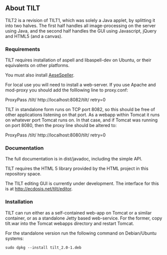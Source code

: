 ## About TILT

TILT2 is a revision of TILT1, which was solely a Java applet, by 
splitting it into two halves. The first half handles all 
image-processing on the server using Java, and the second half handles 
the GUI using Javascript, jQuery and HTML5 (and a canvas).

### Requirements

TILT requires installation of aspell and libaspell-dev on Ubuntu, or their
equivalents on other platforms.

You must also install [AeseSpeller](https://github.com/Ecdosis/AeseSpeller).

For local use you will need to install a web-server. If you use Apache 
and mod-proxy you should add the folllowing line to proxy.conf:

ProxyPass /tilt/ http://localhost:8082/tilt/ retry=0

TILT in standalone form runs on TCP port 8082, so this should be free of 
other applications listening on that port. As a webapp within Tomcat it 
runs on whatever port Tomcat runs on. In that case, and if Tomcat was 
running on port 8080, then the proxy line should be altered to:

ProxyPass /tilt/ http://localhost:8080/tilt/ retry=0


### Documentation

The full documentation is in dist/javadoc, including the simple API.

TILT requires the HTML 5 library provided by the HTML project in this 
repository space.

The TILT editing GUI is currently under development. The interface for 
this is at http://ecdosis.net/tilt/editor.

### Installation

TILT can run either as a self-contained web-app on Tomcat or a similar 
container, or as a standalone Jetty based web-service. For the former, 
copy tilt.war into the Tomcat webapps directory and restart Tomcat.

For the standalone version run the following command on Debian/Ubuntu systems:

    sudo dpkg --install tilt_2.0-1.deb
